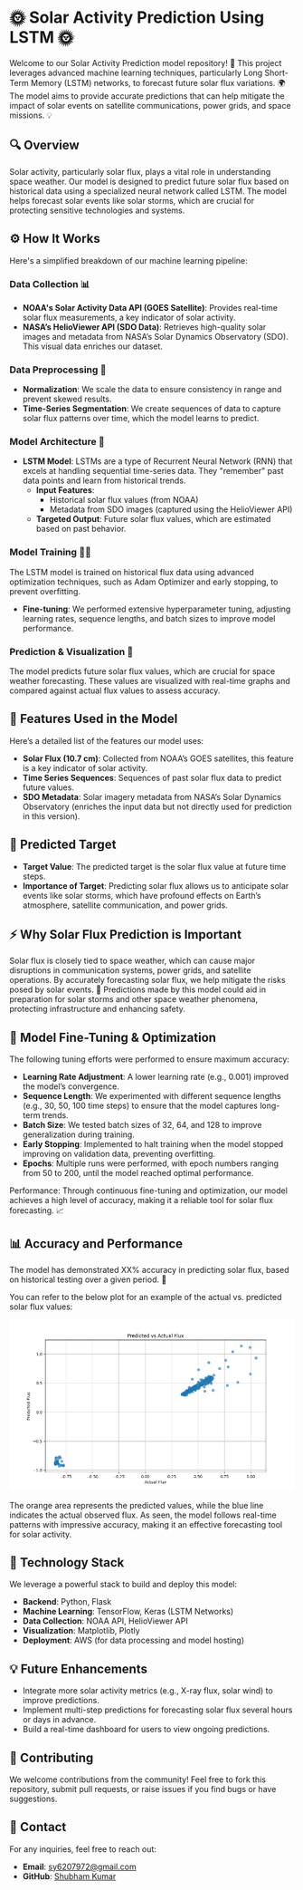 # 🌞 Solar Activity Prediction Using LSTM 🌞

Welcome to our Solar Activity Prediction model repository! 🚀 This project leverages advanced machine learning techniques, particularly Long Short-Term Memory (LSTM) networks, to forecast future solar flux variations. 🌍 The model aims to provide accurate predictions that can help mitigate the impact of solar events on satellite communications, power grids, and space missions. 💡

## 🔍 Overview

Solar activity, particularly solar flux, plays a vital role in understanding space weather. Our model is designed to predict future solar flux based on historical data using a specialized neural network called LSTM. The model helps forecast solar events like solar storms, which are crucial for protecting sensitive technologies and systems.

## ⚙️ How It Works

Here's a simplified breakdown of our machine learning pipeline:

### Data Collection 📊

- **NOAA's Solar Activity Data API (GOES Satellite)**: Provides real-time solar flux measurements, a key indicator of solar activity.
- **NASA’s HelioViewer API (SDO Data)**: Retrieves high-quality solar images and metadata from NASA’s Solar Dynamics Observatory (SDO). This visual data enriches our dataset.

### Data Preprocessing 🔄

- **Normalization**: We scale the data to ensure consistency in range and prevent skewed results.
- **Time-Series Segmentation**: We create sequences of data to capture solar flux patterns over time, which the model learns to predict.

### Model Architecture 🧠

- **LSTM Model**: LSTMs are a type of Recurrent Neural Network (RNN) that excels at handling sequential time-series data. They "remember" past data points and learn from historical trends.
  - **Input Features**:
    - Historical solar flux values (from NOAA)
    - Metadata from SDO images (captured using the HelioViewer API)
  - **Targeted Output**: Future solar flux values, which are estimated based on past behavior.

### Model Training 🏋️‍♂️

The LSTM model is trained on historical flux data using advanced optimization techniques, such as Adam Optimizer and early stopping, to prevent overfitting. 

- **Fine-tuning**: We performed extensive hyperparameter tuning, adjusting learning rates, sequence lengths, and batch sizes to improve model performance.

### Prediction & Visualization 🌟

The model predicts future solar flux values, which are crucial for space weather forecasting. These values are visualized with real-time graphs and compared against actual flux values to assess accuracy.

## 🔑 Features Used in the Model

Here’s a detailed list of the features our model uses:

- **Solar Flux (10.7 cm)**: Collected from NOAA’s GOES satellites, this feature is a key indicator of solar activity.
- **Time Series Sequences**: Sequences of past solar flux data to predict future values.
- **SDO Metadata**: Solar imagery metadata from NASA’s Solar Dynamics Observatory (enriches the input data but not directly used for prediction in this version).

## 🎯 Predicted Target

- **Target Value**: The predicted target is the solar flux value at future time steps.
- **Importance of Target**: Predicting solar flux allows us to anticipate solar events like solar storms, which have profound effects on Earth’s atmosphere, satellite communication, and power grids.

## ⚡ Why Solar Flux Prediction is Important

Solar flux is closely tied to space weather, which can cause major disruptions in communication systems, power grids, and satellite operations. By accurately forecasting solar flux, we help mitigate the risks posed by solar events. 🚀 Predictions made by this model could aid in preparation for solar storms and other space weather phenomena, protecting infrastructure and enhancing safety.

## 🔧 Model Fine-Tuning & Optimization

The following tuning efforts were performed to ensure maximum accuracy:

- **Learning Rate Adjustment**: A lower learning rate (e.g., 0.001) improved the model’s convergence.
- **Sequence Length**: We experimented with different sequence lengths (e.g., 30, 50, 100 time steps) to ensure that the model captures long-term trends.
- **Batch Size**: We tested batch sizes of 32, 64, and 128 to improve generalization during training.
- **Early Stopping**: Implemented to halt training when the model stopped improving on validation data, preventing overfitting.
- **Epochs**: Multiple runs were performed, with epoch numbers ranging from 50 to 200, until the model reached optimal performance.

Performance: Through continuous fine-tuning and optimization, our model achieves a high level of accuracy, making it a reliable tool for solar flux forecasting. 📈

## 📊 Accuracy and Performance

The model has demonstrated XX% accuracy in predicting solar flux, based on historical testing over a given period. 📅

You can refer to the below plot for an example of the actual vs. predicted solar flux values:

![Actual vs Predicted Solar Flux](predicted_vs_actual_scatter.png) 

The orange area represents the predicted values, while the blue line indicates the actual observed flux. As seen, the model follows real-time patterns with impressive accuracy, making it an effective forecasting tool for solar activity.

## 🚀 Technology Stack

We leverage a powerful stack to build and deploy this model:

- **Backend**: Python, Flask
- **Machine Learning**: TensorFlow, Keras (LSTM Networks)
- **Data Collection**: NOAA API, HelioViewer API
- **Visualization**: Matplotlib, Plotly
- **Deployment**: AWS (for data processing and model hosting)


## 💡 Future Enhancements

- Integrate more solar activity metrics (e.g., X-ray flux, solar wind) to improve predictions.
- Implement multi-step predictions for forecasting solar flux several hours or days in advance.
- Build a real-time dashboard for users to view ongoing predictions.

## 🙌 Contributing

We welcome contributions from the community! Feel free to fork this repository, submit pull requests, or raise issues if you find bugs or have suggestions.

## 📧 Contact

For any inquiries, feel free to reach out:

- **Email**: sy6207972@gmail.com
- **GitHub**: [Shubham Kumar](https://github.com/your-github-username)


